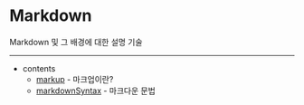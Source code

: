 # Markdown<br />

Markdown 및 그 배경에 대한 설명 기술<br />

---
* contents
  * [markup](/contents/markup.md) - 마크업이란?
  * [markdownSyntax](/contents/markdownSyntax.md) - 마크다운 문법 
